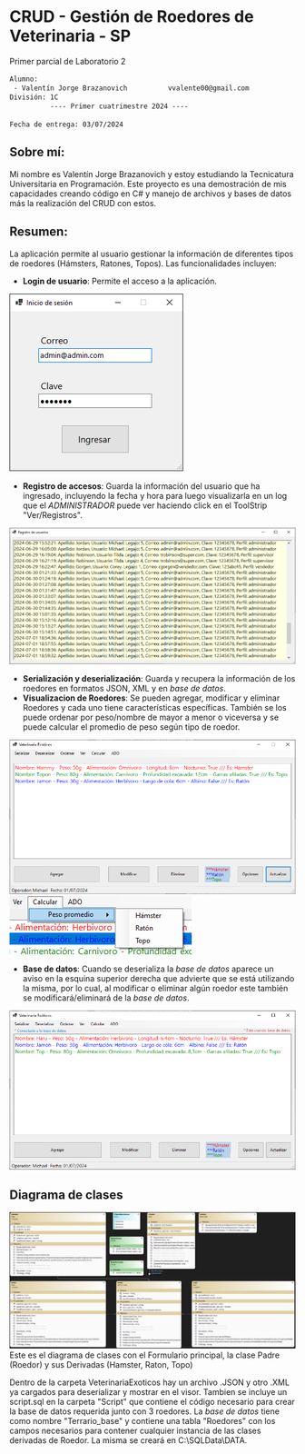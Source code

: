 # CRUD - Gestión de Roedores de Veterinaria - SP
Primer parcial de Laboratorio 2

```
Alumno:
 - Valentín Jorge Brazanovich          vvalente00@gmail.com
División: 1C
          ---- Primer cuatrimestre 2024 ----

Fecha de entrega: 03/07/2024
```

## Sobre mí: 
Mi nombre es Valentín Jorge Brazanovich y estoy estudiando la Tecnicatura Universitaria en Programación. 
Este proyecto es una demostración de mis capacidades creando código en C# y manejo de archivos y bases de datos más la realización del CRUD con estos.

## Resumen: 
La aplicación permite al usuario gestionar la información de diferentes tipos de roedores (Hámsters, Ratones, Topos). Las funcionalidades incluyen:
- **Login de usuario**: Permite el acceso a la aplicación.

![](Capturas/Login.png)


- **Registro de accesos**: Guarda la información del usuario que ha ingresado, incluyendo la fecha y hora para luego visualizarla en un log que el *ADMINISTRADOR*
puede ver haciendo click en el ToolStrip "Ver/Registros".

![](Capturas/RegistroCompleto.png)


- **Serialización y deserialización**: Guarda y recupera la información de los roedores en formatos JSON, XML y en *base de datos*.
- **Visualizacion de Roedores**: Se pueden agregar, modificar y eliminar Roedores y cada uno tiene características específicas.
También se los puede ordenar por peso/nombre de mayor a menor o viceversa y se puede calcular el promedio de peso según tipo de roedor.

![](Capturas/VisualizadorRoedoresCompleto.png)
![](Capturas/NuevosBotonesCompleto.png)


- **Base de datos**: Cuando se deserializa la *base de datos* aparece un aviso en la esquina superior derecha que advierte que se está utilizando la misma, 
por lo cual, al modificar o eliminar algún roedor este también se modificará/eliminará de la *base de datos*.

![](Capturas/VisualizadorRoedoresSQLCompleto.png)



## Diagrama de clases
![Diagrama de Clases](Capturas/DiagramaCompleto.png)
Este es el diagrama de clases con el Formulario principal, la clase Padre (Roedor) y sus Derivadas (Hamster, Raton, Topo)


Dentro de la carpeta VeterinariaExoticos hay un archivo .JSON y otro .XML ya cargados para deserializar y mostrar en el visor. Tambien se incluye un script.sql en
la carpeta "Script" que contiene el código necesario para crear la base de datos requerida junto con 3 roedores. La *base de datos* tiene como nombre "Terrario_base"
y contiene una tabla "Roedores" con los campos necesarios para contener cualquier instancia de las clases derivadas de Roedor. La misma se creará en C:\SQLData\DATA.
